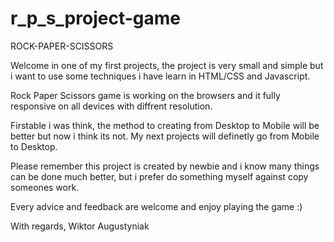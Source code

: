 # r_p_s_project-game

ROCK-PAPER-SCISSORS

Welcome in one of my first projects, the project is very small and simple but i want to use some techniques i have learn in HTML/CSS and Javascript.

Rock Paper Scissors game is working on the browsers and it fully responsive on all devices with diffrent resolution.

Firstable i was think, the method to creating from Desktop to Mobile will be better but now i think its not. My next projects will definetly
go from Mobile to Desktop.

Please remember this project is created by newbie and i know many things can be done much better, but i prefer do something myself 
against copy someones work.

Every advice and feedback are welcome and enjoy playing the game :)

With regards,
Wiktor Augustyniak
